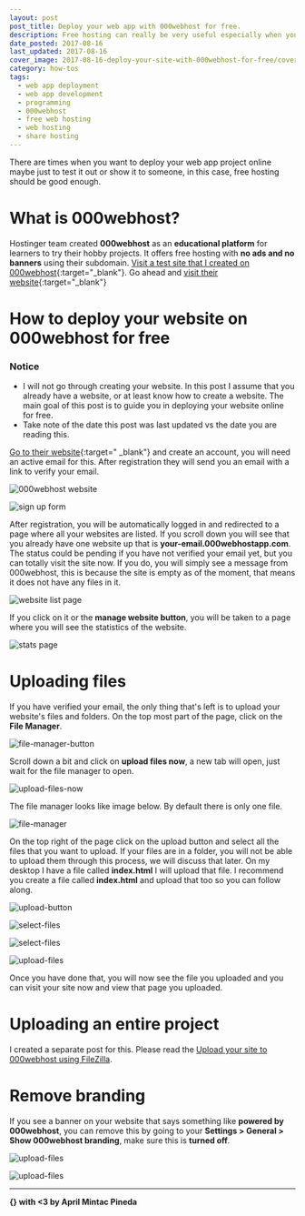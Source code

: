 ```yaml
---
layout: post
post_title: Deploy your web app with 000webhost for free.
description: Free hosting can really be very useful especially when you are testing prototypes of your web app project. In this post, I will guide you to deploying your web app project with 000webhost without paying absolutely anything.
date_posted: 2017-08-16
last_updated: 2017-08-16
cover_image: 2017-08-16-deploy-your-site-with-000webhost-for-free/cover_image.png
category: how-tos
tags:
  - web app deployment
  - web app development
  - programming
  - 000webhost
  - free web hosting
  - web hosting
  - share hosting
---
```


There are times when you want to deploy your web app project online maybe just to test it out or show it to someone, in this case, free hosting should be good enough.

# What is 000webhost?

Hostinger team created **000webhost** as an **educational platform** for learners to try their hobby projects. It offers free hosting with **no ads and no banners** using their subdomain. [Visit a test site that I created on 000webhost](http://aprilmintacpineda.000webhostapp.com/){:target="_blank"}. Go ahead and [visit their website](https://www.000webhost.com/996779.html){:target="_blank"}

# How to deploy your website on 000webhost for free

### Notice

- I will not go through creating your website. In this post I assume that you already have a website, or at least know how to create a website. The main goal of this post is to guide you in deploying your website online for free.
- Take note of the date this post was last updated vs the date you are reading this.

[Go to their website](https://www.000webhost.com/996779.html){:target="
_blank"} and create an account, you will need an active email for this. After registration they will send you an email with a link to verify your email.

![000webhost website](/blog/public/post-resources/2017-08-16-deploy-your-site-with-000webhost-for-free/sign-up.png)

![sign up form](/blog/public/post-resources/2017-08-16-deploy-your-site-with-000webhost-for-free/sign-up-form.png)

After registration, you will be automatically logged in and redirected to a page where all your websites are listed. If you scroll down you will see that you already have one website up that is **your-email.000webhostapp.com**. The status could be pending if you have not verified your email yet, but you can totally visit the site now. If you do, you will simply see a message from 000webhost, this is because the site is empty as of the moment, that means it does not have any files in it.

![website list page](/blog/public/post-resources/2017-08-16-deploy-your-site-with-000webhost-for-free/sign-up-form.png)

If you click on it or the **manage website button**, you will be taken to a page where you will see the statistics of the website.

![stats page](/blog/public/post-resources/2017-08-16-deploy-your-site-with-000webhost-for-free/stats.png)

# Uploading files

If you have verified your email, the only thing that's left is to upload your website's files and folders. On the top most part of the page, click on the **File Manager**.

![file-manager-button](/blog/public/post-resources/2017-08-16-deploy-your-site-with-000webhost-for-free/file-manager-button.png)

Scroll down a bit and click on **upload files now**, a new tab will open, just wait for the file manager to open.

![upload-files-now](/blog/public/post-resources/2017-08-16-deploy-your-site-with-000webhost-for-free/upload-files-now.png)

The file manager looks like image below. By default there is only one file.

![file-manager](/blog/public/post-resources/2017-08-16-deploy-your-site-with-000webhost-for-free/file-manager.png)

On the top right of the page click on the upload button and select all the files that you want to upload. If your files are in a folder, you will not be able to upload them through this process, we will discuss that later. On my desktop I have a file called **index.html** I will upload that file. I recommend you create a file called **index.html** and upload that too so you can follow along.

![upload-button](/blog/public/post-resources/2017-08-16-deploy-your-site-with-000webhost-for-free/upload-button.png)

![select-files](/blog/public/post-resources/2017-08-16-deploy-your-site-with-000webhost-for-free/select-files.png)

![select-files](/blog/public/post-resources/2017-08-16-deploy-your-site-with-000webhost-for-free/select-file-to-upload.png)

![upload-files](/blog/public/post-resources/2017-08-16-deploy-your-site-with-000webhost-for-free/upload-files.png)

Once you have done that, you will now see the file you uploaded and you can visit your site now and view that page you uploaded.

# Uploading an entire project

I created a separate post for this. Please read the [Upload your site to 000webhost using FileZilla](/blog/how-tos/2017/08/16/upload-your-site-to-000webhost-using-filezilla/).

# Remove branding

If you see a banner on your website that says something like **powered by 000webhost**, you can remove this by going to your **Settings > General > Show 000webhost branding**, make sure this is **turned off**.

![upload-files](/blog/public/post-resources/2017-08-16-deploy-your-site-with-000webhost-for-free/general-settings.png)

![upload-files](/blog/public/post-resources/2017-08-16-deploy-your-site-with-000webhost-for-free/turn-off-branding.png)

* * *

**{} with <3 by April Mintac Pineda**